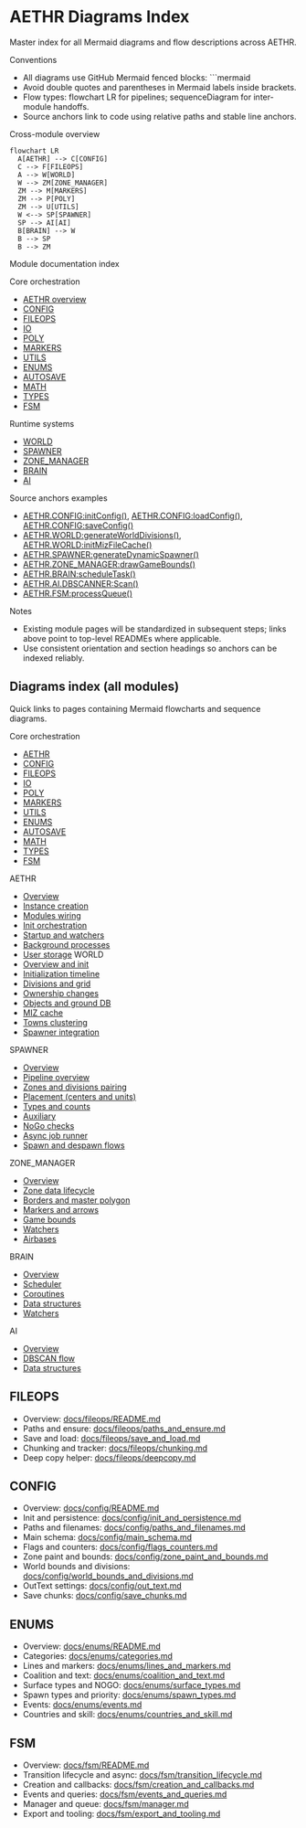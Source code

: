 # AETHR Diagrams Index

Master index for all Mermaid diagrams and flow descriptions across AETHR.

Conventions
- All diagrams use GitHub Mermaid fenced blocks: ```mermaid
- Avoid double quotes and parentheses in Mermaid labels inside brackets.
- Flow types: flowchart LR for pipelines; sequenceDiagram for inter-module handoffs.
- Source anchors link to code using relative paths and stable line anchors.

Cross-module overview

```mermaid
flowchart LR
  A[AETHR] --> C[CONFIG]
  C --> F[FILEOPS]
  A --> W[WORLD]
  W --> ZM[ZONE_MANAGER]
  ZM --> M[MARKERS]
  ZM --> P[POLY]
  ZM --> U[UTILS]
  W <--> SP[SPAWNER]
  SP --> AI[AI]
  B[BRAIN] --> W
  B --> SP
  B --> ZM
```

Module documentation index

Core orchestration
- [AETHR overview](aethr/README.md)
- [CONFIG](config/README.md)
- [FILEOPS](fileops/README.md)
- [IO](io/README.md)
- [POLY](poly/README.md)
- [MARKERS](markers/README.md)
- [UTILS](utils/README.md)
- [ENUMS](enums/README.md)
- [AUTOSAVE](autosave/README.md)
- [MATH](math/README.md)
- [TYPES](types/README.md)
- [FSM](fsm/README.md)

Runtime systems
- [WORLD](world/README.md)
- [SPAWNER](spawner/README.md)
- [ZONE_MANAGER](zone_manager/README.md)
- [BRAIN](brain/README.md)
- [AI](ai/README.md)

Source anchors examples
- [AETHR.CONFIG:initConfig()](../dev/CONFIG_.lua:364), [AETHR.CONFIG:loadConfig()](../dev/CONFIG_.lua:380), [AETHR.CONFIG:saveConfig()](../dev/CONFIG_.lua:404)
- [AETHR.WORLD:generateWorldDivisions()](../dev/WORLD.lua:1156), [AETHR.WORLD:initMizFileCache()](../dev/WORLD.lua:90)
- [AETHR.SPAWNER:generateDynamicSpawner()](../dev/SPAWNER.lua:563)
- [AETHR.ZONE_MANAGER:drawGameBounds()](../dev/ZONE_MANAGER.lua:931)
- [AETHR.BRAIN:scheduleTask()](../dev/BRAIN.lua:277)
- [AETHR.AI.DBSCANNER:Scan()](../dev/_AI.lua:319)
- [AETHR.FSM:processQueue()](../dev/FSM.lua:515)

Notes
- Existing module pages will be standardized in subsequent steps; links above point to top-level READMEs where applicable.
- Use consistent orientation and section headings so anchors can be indexed reliably.
## Diagrams index (all modules)

Quick links to pages containing Mermaid flowcharts and sequence diagrams.

Core orchestration
- [AETHR](aethr/README.md)
- [CONFIG](config/README.md)
- [FILEOPS](fileops/README.md)
- [IO](io/README.md)
- [POLY](poly/README.md)
- [MARKERS](markers/README.md)
- [UTILS](utils/README.md)
- [ENUMS](enums/README.md)
- [AUTOSAVE](autosave/README.md)
- [MATH](math/README.md)
- [TYPES](types/README.md)
- [FSM](fsm/README.md)

AETHR
- [Overview](aethr/README.md)
- [Instance creation](aethr/instance_creation.md)
- [Modules wiring](aethr/modules_wiring.md)
- [Init orchestration](aethr/init.md)
- [Startup and watchers](aethr/startup_and_watchers.md)
- [Background processes](aethr/background_processes.md)
- [User storage](aethr/user_storage.md)
WORLD
- [Overview and init](world/README.md)
- [Initialization timeline](world/initialization.md)
- [Divisions and grid](world/divisions.md)
- [Ownership changes](world/ownership.md)
- [Objects and ground DB](world/objects_and_db.md)
- [MIZ cache](world/miz_cache.md)
- [Towns clustering](world/towns.md)
- [Spawner integration](world/spawner_integration.md)

SPAWNER
- [Overview](spawner/README.md)
- [Pipeline overview](spawner/pipeline.md)
- [Zones and divisions pairing](spawner/zones_and_divisions.md)
- [Placement (centers and units)](spawner/placement.md)
- [Types and counts](spawner/types_and_counts.md)
- [Auxiliary](spawner/auxiliary.md)
- [NoGo checks](spawner/nogo.md)
- [Async job runner](spawner/async.md)
- [Spawn and despawn flows](spawner/spawn_despawn.md)

ZONE_MANAGER
- [Overview](zone_manager/README.md)
- [Zone data lifecycle](zone_manager/zone_data.md)
- [Borders and master polygon](zone_manager/borders_and_master.md)
- [Markers and arrows](zone_manager/markers_and_arrows.md)
- [Game bounds](zone_manager/game_bounds.md)
- [Watchers](zone_manager/watchers.md)
- [Airbases](zone_manager/airbases.md)

BRAIN
- [Overview](brain/README.md)
- [Scheduler](brain/scheduler.md)
- [Coroutines](brain/coroutines.md)
- [Data structures](brain/data_structures.md)
- [Watchers](brain/watchers.md)

AI
- [Overview](ai/README.md)
- [DBSCAN flow](ai/dbscan.md)
- [Data structures](ai/data_structures.md)
## FILEOPS

- Overview: [docs/fileops/README.md](fileops/README.md)
- Paths and ensure: [docs/fileops/paths_and_ensure.md](fileops/paths_and_ensure.md)
- Save and load: [docs/fileops/save_and_load.md](fileops/save_and_load.md)
- Chunking and tracker: [docs/fileops/chunking.md](fileops/chunking.md)
- Deep copy helper: [docs/fileops/deepcopy.md](fileops/deepcopy.md)
## CONFIG

- Overview: [docs/config/README.md](config/README.md)
- Init and persistence: [docs/config/init_and_persistence.md](config/init_and_persistence.md)
- Paths and filenames: [docs/config/paths_and_filenames.md](config/paths_and_filenames.md)
- Main schema: [docs/config/main_schema.md](config/main_schema.md)
- Flags and counters: [docs/config/flags_counters.md](config/flags_counters.md)
- Zone paint and bounds: [docs/config/zone_paint_and_bounds.md](config/zone_paint_and_bounds.md)
- World bounds and divisions: [docs/config/world_bounds_and_divisions.md](config/world_bounds_and_divisions.md)
- OutText settings: [docs/config/out_text.md](config/out_text.md)
- Save chunks: [docs/config/save_chunks.md](config/save_chunks.md)
## ENUMS

- Overview: [docs/enums/README.md](enums/README.md)
- Categories: [docs/enums/categories.md](enums/categories.md)
- Lines and markers: [docs/enums/lines_and_markers.md](enums/lines_and_markers.md)
- Coalition and text: [docs/enums/coalition_and_text.md](enums/coalition_and_text.md)
- Surface types and NOGO: [docs/enums/surface_types.md](enums/surface_types.md)
- Spawn types and priority: [docs/enums/spawn_types.md](enums/spawn_types.md)
- Events: [docs/enums/events.md](enums/events.md)
- Countries and skill: [docs/enums/countries_and_skill.md](enums/countries_and_skill.md)
## FSM

- Overview: [docs/fsm/README.md](fsm/README.md)
- Transition lifecycle and async: [docs/fsm/transition_lifecycle.md](fsm/transition_lifecycle.md)
- Creation and callbacks: [docs/fsm/creation_and_callbacks.md](fsm/creation_and_callbacks.md)
- Events and queries: [docs/fsm/events_and_queries.md](fsm/events_and_queries.md)
- Manager and queue: [docs/fsm/manager.md](fsm/manager.md)
- Export and tooling: [docs/fsm/export_and_tooling.md](fsm/export_and_tooling.md)